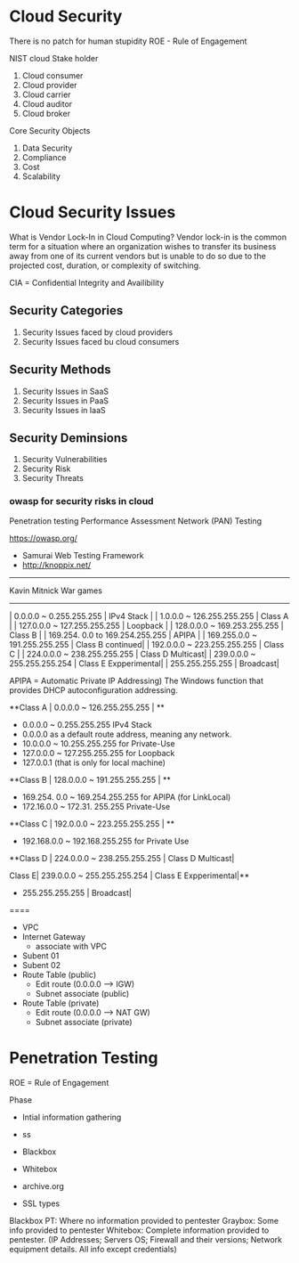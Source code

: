 # Cloud Security

There is no patch for human stupidity
ROE - Rule of Engagement

NIST cloud Stake holder
1. Cloud consumer
2. Cloud provider
3. Cloud carrier
4. Cloud auditor
5. Cloud broker

Core Security Objects

1. Data Security
2. Compliance
3. Cost
4. Scalability


# Cloud Security Issues 


What is Vendor Lock-In in Cloud Computing? 
Vendor lock-in is the common term for a situation where an organization wishes to transfer its business away from one of its current vendors but is unable to do so due to the projected cost, duration, or complexity of switching.

CIA = Confidential Integrity and Availibility

## Security Categories
1. Security Issues faced by cloud providers
2. Security Issues faced bu cloud consumers

## Security Methods
1. Security Issues in SaaS
2. Security Issues in PaaS
3. Security Issues in IaaS

## Security Deminsions
1. Security Vulnerabilities
2. Security Risk
3. Security Threats

### owasp for security risks in cloud

Penetration testing
Performance Assessment Network (PAN) Testing

https://owasp.org/


- Samurai Web Testing Framework
- http://knoppix.net/

---

Kavin Mitnick 
War games


---


| 0.0.0.0 ~ 0.255.255.255 | IPv4 Stack |
| 1.0.0.0 ~ 126.255.255.255 | Class A |
| 127.0.0.0 ~ 127.255.255.255 | Loopback |
| 128.0.0.0 ~ 169.253.255.255 | Class B |
| 169.254. 0.0 to 169.254.255.255  | APIPA  |
| 169.255.0.0 ~ 191.255.255.255 | Class B continued|
| 192.0.0.0 ~ 223.255.255.255 | Class C |
| 224.0.0.0 ~ 238.255.255.255 | Class D Multicast|
| 239.0.0.0 ~ 255.255.255.254 | Class E Expperimental|
| 255.255.255.255 | Broadcast|



APIPA = Automatic Private IP Addressing) The Windows function that provides DHCP autoconfiguration addressing. 



**Class A | 0.0.0.0 ~ 126.255.255.255 | **
- 0.0.0.0 ~ 0.255.255.255 IPv4 Stack 
- 0.0.0.0 as a default route address, meaning any network.
- 10.0.0.0 ~ 10.255.255.255 for Private-Use
- 127.0.0.0 ~ 127.255.255.255 for Loopback 
- 127.0.0.1 (that is only for local machine)

**Class B | 128.0.0.0 ~ 191.255.255.255 | **
- 169.254. 0.0 ~ 169.254.255.255  for  APIPA (for LinkLocal)  
- 172.16.0.0 ~ 172.31. 255.255	Private-Use


**Class C | 192.0.0.0 ~ 223.255.255.255 | **
- 192.168.0.0 ~ 192.168.255.255 for Private Use 


**Class D | 224.0.0.0 ~ 238.255.255.255 | Class D Multicast|

Class E| 239.0.0.0 ~ 255.255.255.254 | Class E Expperimental|**
- 255.255.255.255 | Broadcast|


====


- VPC
- Internet Gateway
  - associate with VPC 
- Subent 01
- Subent 02
- Route Table (public)
  - Edit route (0.0.0.0 --> IGW)
  - Subnet associate (public)
- Route Table (private)
  - Edit route (0.0.0.0 --> NAT GW)
  - Subnet associate (private)

# Penetration Testing

ROE = Rule of Engagement

Phase 
- Intial information gathering 
- ss


- Blackbox 
- Whitebox


- archive.org
- SSL types 


Blackbox PT: Where no information provided to pentester
Graybox: Some info provided to pentester
Whitebox: Complete information provided to pentester. (IP Addresses; Servers OS; Firewall and their versions; Network equipment details. All info except credentials)